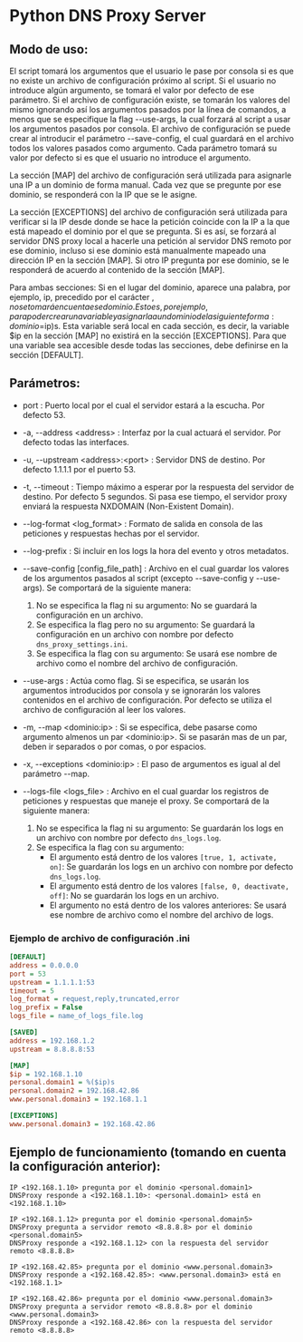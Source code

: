 # Python DNS Proxy Server

## Modo de uso:
El script tomará los argumentos que el usuario le pase por consola si es que no existe un archivo de configuración próximo al script. Si el usuario no introduce algún argumento, se tomará el valor por defecto de ese parámetro. Si el archivo de configuración existe, se tomarán los valores del mismo ignorando así los argumentos pasados por la línea de comandos, a menos que se especifique la flag --use-args, la cual forzará al script a usar los argumentos pasados por consola. El archivo de configuración se puede crear al introducir el parámetro --save-config, el cual guardará en el archivo todos los valores pasados como argumento. Cada parámetro tomará su valor por defecto si es que el usuario no introduce el argumento.

La sección [MAP] del archivo de configuración será utilizada para asignarle una IP a un dominio de forma manual. Cada vez que se pregunte por ese dominio, se responderá con la IP que se le asigne.

La sección [EXCEPTIONS] del archivo de configuración será utilizada para verificar si la IP desde donde se hace la petición coincide con la IP a la que está mapeado el dominio por el que se pregunta. Si es así, se forzará al servidor DNS proxy local a hacerle una petición al servidor DNS remoto por ese dominio, incluso si ese dominio está manualmente mapeado una dirección IP en la sección [MAP]. Si otro IP pregunta por ese dominio, se le responderá de acuerdo al contenido de la sección [MAP].

Para ambas secciones: Si en el lugar del dominio, aparece una palabra, por ejemplo, ip, precedido por el carácter $, no se tomará en cuenta ese dominio. Esto es, por ejemplo, para poder crear una variable y asignarla a un dominio de la siguiente forma: dominio = %($ip)s. Esta variable será local en cada sección, es decir, la variable $ip en la sección [MAP] no existirá en la sección [EXCEPTIONS]. Para que una variable sea accesible desde todas las secciones, debe definirse en la sección [DEFAULT].

## Parámetros:

- port : Puerto local por el cual el servidor estará a la escucha. Por defecto 53.

- -a, --address \<address> : Interfaz por la cual actuará el servidor. Por defecto todas las interfaces.

- -u, --upstream \<address>:\<port> : Servidor DNS de destino. Por defecto 1.1.1.1 por el puerto 53.

- -t, --timeout : Tiempo máximo a esperar por la respuesta del servidor de destino. Por defecto 5 segundos. Si pasa ese tiempo, el servidor proxy enviará la respuesta NXDOMAIN (Non-Existent Domain).

- --log-format \<log_format> : Formato de salida en consola de las peticiones y respuestas hechas por el servidor.

- --log-prefix : Si incluir en los logs la hora del evento y otros metadatos.

- --save-config [config_file_path] : Archivo en el cual guardar los valores de los argumentos pasados al script (excepto --save-config y --use-args). Se comportará de la siguiente manera:
    1. No se especifica la flag ni su argumento: No se guardará la configuración en un archivo.
    2. Se especifica la flag pero no su argumento: Se guardará la configuración en un archivo con nombre por defecto `dns_proxy_settings.ini`.
    3. Se especifica la flag con su argumento: Se usará ese nombre de archivo como el nombre del archivo de configuración.

- --use-args : Actúa como flag. Si se especifica, se usarán los argumentos introducidos por consola y se ignorarán los valores contenidos en el archivo de configuración. Por defecto se utiliza el archivo de configuración al leer los valores.

- -m, --map \<dominio:ip> : Si se especifica, debe pasarse como argumento almenos un par \<dominio:ip>. Si se pasarán mas de un par, deben ir separados o por comas, o por espacios.

- -x, --exceptions \<dominio:ip> : El paso de argumentos es igual al del parámetro --map.

- --logs-file \<logs_file> : Archivo en el cual guardar los registros de peticiones y respuestas que maneje el proxy. Se comportará de la siguiente manera:
    1. No se especifica la flag ni su argumento: Se guardarán los logs en un archivo con nombre por defecto `dns_logs.log`.
    2. Se especifica la flag con su argumento:
        - El argumento está dentro de los valores `[true, 1, activate, on]`: Se guardarán los logs en un archivo con nombre por defecto `dns_logs.log`.
        - El argumento está dentro de los valores `[false, 0, deactivate, off]`: No se guardarán los logs en un archivo.
        - El argumento no está dentro de los valores anteriores: Se usará ese nombre de archivo como el nombre del archivo de logs.

### Ejemplo de archivo de configuración .ini
```ini
[DEFAULT]
address = 0.0.0.0
port = 53
upstream = 1.1.1.1:53
timeout = 5
log_format = request,reply,truncated,error
log_prefix = False
logs_file = name_of_logs_file.log

[SAVED]
address = 192.168.1.2
upstream = 8.8.8.8:53

[MAP]
$ip = 192.168.1.10
personal.domain1 = %($ip)s
personal.domain2 = 192.168.42.86
www.personal.domain3 = 192.168.1.1

[EXCEPTIONS]
www.personal.domain3 = 192.168.42.86
```

## Ejemplo de funcionamiento (tomando en cuenta la configuración anterior):
```
IP <192.168.1.10> pregunta por el dominio <personal.domain1>
DNSProxy responde a <192.168.1.10>: <personal.domain1> está en <192.168.1.10>

IP <192.168.1.12> pregunta por el dominio <personal.domain5>
DNSProxy pregunta a servidor remoto <8.8.8.8> por el dominio <personal.domain5>
DNSProxy responde a <192.168.1.12> con la respuesta del servidor remoto <8.8.8.8>

IP <192.168.42.85> pregunta por el dominio <www.personal.domain3>
DNSProxy responde a <192.168.42.85>: <www.personal.domain3> está en <192.168.1.1>

IP <192.168.42.86> pregunta por el dominio <www.personal.domain3>
DNSProxy pregunta a servidor remoto <8.8.8.8> por el dominio <www.personal.domain3>
DNSProxy responde a <192.168.42.86> con la respuesta del servidor remoto <8.8.8.8>
```